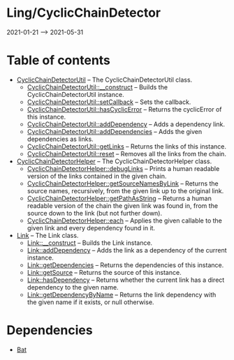 Ling/CyclicChainDetector
================
2021-01-21 --> 2021-05-31




Table of contents
===========

- [CyclicChainDetectorUtil](https://github.com/lingtalfi/CyclicChainDetector/blob/master/doc/api/Ling/CyclicChainDetector/CyclicChainDetectorUtil.md) &ndash; The CyclicChainDetectorUtil class.
    - [CyclicChainDetectorUtil::__construct](https://github.com/lingtalfi/CyclicChainDetector/blob/master/doc/api/Ling/CyclicChainDetector/CyclicChainDetectorUtil/__construct.md) &ndash; Builds the CyclicChainDetectorUtil instance.
    - [CyclicChainDetectorUtil::setCallback](https://github.com/lingtalfi/CyclicChainDetector/blob/master/doc/api/Ling/CyclicChainDetector/CyclicChainDetectorUtil/setCallback.md) &ndash; Sets the callback.
    - [CyclicChainDetectorUtil::hasCyclicError](https://github.com/lingtalfi/CyclicChainDetector/blob/master/doc/api/Ling/CyclicChainDetector/CyclicChainDetectorUtil/hasCyclicError.md) &ndash; Returns the cyclicError of this instance.
    - [CyclicChainDetectorUtil::addDependency](https://github.com/lingtalfi/CyclicChainDetector/blob/master/doc/api/Ling/CyclicChainDetector/CyclicChainDetectorUtil/addDependency.md) &ndash; Adds a dependency link.
    - [CyclicChainDetectorUtil::addDependencies](https://github.com/lingtalfi/CyclicChainDetector/blob/master/doc/api/Ling/CyclicChainDetector/CyclicChainDetectorUtil/addDependencies.md) &ndash; Adds the given dependencies as links.
    - [CyclicChainDetectorUtil::getLinks](https://github.com/lingtalfi/CyclicChainDetector/blob/master/doc/api/Ling/CyclicChainDetector/CyclicChainDetectorUtil/getLinks.md) &ndash; Returns the links of this instance.
    - [CyclicChainDetectorUtil::reset](https://github.com/lingtalfi/CyclicChainDetector/blob/master/doc/api/Ling/CyclicChainDetector/CyclicChainDetectorUtil/reset.md) &ndash; Removes all the links from the chain.
- [CyclicChainDetectorHelper](https://github.com/lingtalfi/CyclicChainDetector/blob/master/doc/api/Ling/CyclicChainDetector/Helper/CyclicChainDetectorHelper.md) &ndash; The CyclicChainDetectorHelper class.
    - [CyclicChainDetectorHelper::debugLinks](https://github.com/lingtalfi/CyclicChainDetector/blob/master/doc/api/Ling/CyclicChainDetector/Helper/CyclicChainDetectorHelper/debugLinks.md) &ndash; Prints a human readable version of the links contained in the given chain.
    - [CyclicChainDetectorHelper::getSourceNamesByLink](https://github.com/lingtalfi/CyclicChainDetector/blob/master/doc/api/Ling/CyclicChainDetector/Helper/CyclicChainDetectorHelper/getSourceNamesByLink.md) &ndash; Returns the source names, recursively, from the given link up to the original link.
    - [CyclicChainDetectorHelper::getPathAsString](https://github.com/lingtalfi/CyclicChainDetector/blob/master/doc/api/Ling/CyclicChainDetector/Helper/CyclicChainDetectorHelper/getPathAsString.md) &ndash; Returns a human readable version of the chain the given link was found in, from the source down to the link (but not further down).
    - [CyclicChainDetectorHelper::each](https://github.com/lingtalfi/CyclicChainDetector/blob/master/doc/api/Ling/CyclicChainDetector/Helper/CyclicChainDetectorHelper/each.md) &ndash; Applies the given callable to the given link and every dependency found in it.
- [Link](https://github.com/lingtalfi/CyclicChainDetector/blob/master/doc/api/Ling/CyclicChainDetector/Link.md) &ndash; The Link class.
    - [Link::__construct](https://github.com/lingtalfi/CyclicChainDetector/blob/master/doc/api/Ling/CyclicChainDetector/Link/__construct.md) &ndash; Builds the Link instance.
    - [Link::addDependency](https://github.com/lingtalfi/CyclicChainDetector/blob/master/doc/api/Ling/CyclicChainDetector/Link/addDependency.md) &ndash; Adds the link as a dependency of the current instance.
    - [Link::getDependencies](https://github.com/lingtalfi/CyclicChainDetector/blob/master/doc/api/Ling/CyclicChainDetector/Link/getDependencies.md) &ndash; Returns the dependencies of this instance.
    - [Link::getSource](https://github.com/lingtalfi/CyclicChainDetector/blob/master/doc/api/Ling/CyclicChainDetector/Link/getSource.md) &ndash; Returns the source of this instance.
    - [Link::hasDependency](https://github.com/lingtalfi/CyclicChainDetector/blob/master/doc/api/Ling/CyclicChainDetector/Link/hasDependency.md) &ndash; Returns whether the current link has a direct dependency to the given name.
    - [Link::getDependencyByName](https://github.com/lingtalfi/CyclicChainDetector/blob/master/doc/api/Ling/CyclicChainDetector/Link/getDependencyByName.md) &ndash; Returns the link dependency with the given name if it exists, or null otherwise.


Dependencies
============
- [Bat](https://github.com/lingtalfi/Bat)


